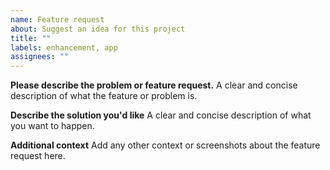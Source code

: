 ```yaml
---
name: Feature request
about: Suggest an idea for this project
title: ""
labels: enhancement, app
assignees: ""
---
```


**Please describe the problem or feature request.**
A clear and concise description of what the feature or problem is.

**Describe the solution you'd like**
A clear and concise description of what you want to happen.

**Additional context**
Add any other context or screenshots about the feature request here.
